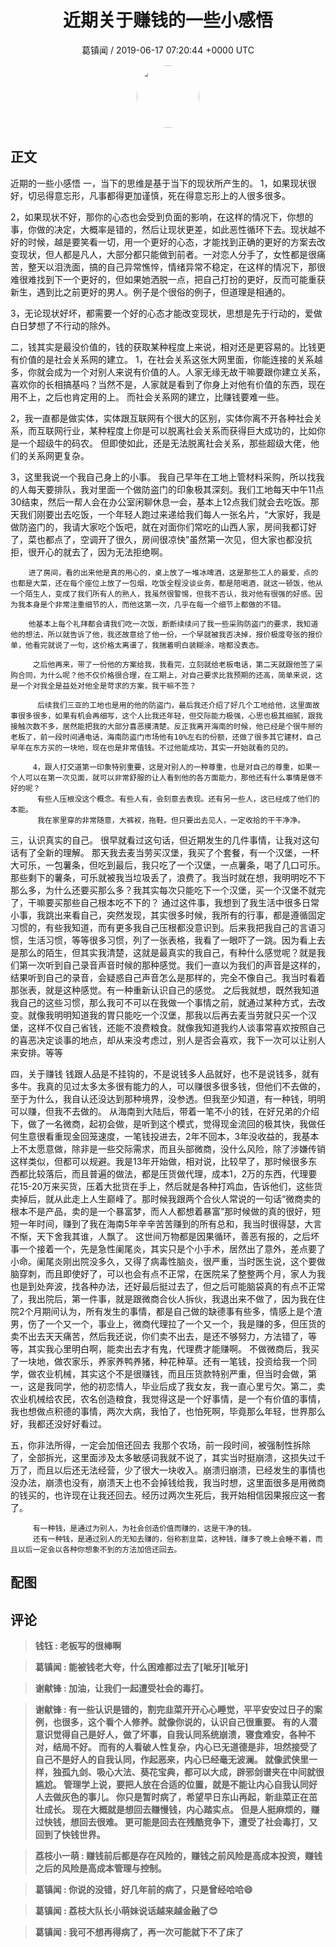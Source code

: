 <h1 align="center">近期关于赚钱的一些小感悟</h1>
<p align="center">
    <a>葛镇闻 / 2019-06-17 07:20:44 &#43;0000 UTC</a>
</p>

<div align="center">
    <img src="https://images.zsxq.com/Fjzx2aM9h4MNwQlPywweLbvK4WGW?e=1590940799&amp;token=kIxbL07-8jAj8w1n4s9zv64FuZZNEATmlU_Vm6zD:0rnRb5dgkXUxG3YDU8CUR46G7AQ=" width="100" height="100" style="border:1px solid;border-radius:50%; color:#ffffff"/>
</div>

## 正文

<div>
近期的一些小感悟
一，当下的思维是基于当下的现状所产生的。
1，如果现状很好，切忌得意忘形，凡事都得更加谨慎，死在得意忘形上的人很多很多。

2，如果现状不好，那你的心态也会受到负面的影响，在这样的情况下，你想的事，你做的决定，大概率是错的，然后让现状更差，如此恶性循环下去。现状越不好的时候，越是要笑看一切，用一个更好的心态，才能找到正确的更好的方案去改变现状，但人都是凡人，大部分都只能做到前者。一对恋人分手了，女性都是很痛苦，整天以泪洗面，搞的自己异常憔悴，情绪异常不稳定，在这样的情况下，那很难很难找到下一个更好的，但如果她洒脱一点，把自己打扮的更好，反而可能重获新生，遇到比之前更好的男人。例子是个很俗的例子，但道理是相通的。

3，无论现状好坏，都需要一个好的心态才能改变现状，思想是先于行动的，爱做白日梦想了不行动的除外。

二，钱其实是最没价值的，钱的获取某种程度上来说，相对还是更容易的。比钱更有价值的是社会关系网的建立。
1，在社会关系这张大网里面，你能连接的关系越多，你就会成为一个对别人来说有价值的人。人家无缘无故干嘛要跟你建立关系，喜欢你的长相搞基吗？当然不是，人家就是看到了你身上对他有价值的东西，现在用不上，之后也肯定用的上。
而社会关系网的建立，比赚钱要难一些。

2，我一直都是做实体，实体跟互联网有个很大的区别，实体你离不开各种社会关系，而互联网行业，某种程度上你是可以脱离社会关系而获得巨大成功的，比如你是一个超级牛的码农。
但即使如此，还是无法脱离社会关系，那些超级大佬，他们的关系网更复杂。

3，这里我说一个我自己身上的小事。
       我自己早年在工地上管材料采购，所以找我的人每天要排队，我对里面一个做防盗门的印象极其深刻。我们工地每天中午11点30结束，然后一帮人会在办公室闲聊休息一会，基本上12点我们就会去吃饭。那天我们刚要出去吃饭，一个年轻人跑过来递给我们每人一张名片，“大家好，我是做防盗门的，我请大家吃个饭吧，就在对面你们常吃的山西人家，房间我都订好了，菜也都点了，空调开了很久，房间很凉快”虽然第一次见，但大家也都没抗拒，很开心的就去了，因为无法拒绝啊。

        进了房间，看的出来他是真的用心的，桌上放了一堆冰啤酒，这是那些工人的最爱，点的也都是大菜，还在每个座位上放了一包烟，吃饭全程没谈业务，都是陪喝酒，就这一顿饭，他从一个陌生人，变成了我们所有人的熟人，我虽然很警惕，但我不否认，我对他有很强的好感。因为我本身是个非常注重细节的人，而他这第一次，几乎在每一个细节上都做的不错。

        他基本上每个礼拜都会请我们吃一次饭，断断续续问了我一些采购防盗门的要求，我知道他的想法，所以就告诉了他，我还故意给了他一份，一个早就被我否决掉，报价极度夸张的报价单，他看完就说了一句，这价格太离谱了，我揣着明白装糊涂，啥都没表态。

         之后他再来，带了一份他的方案给我，我看完，立刻就给老板电话，第二天就跟他签了采购合同，为什么呢？他不仅价格很合理，在工期上，对自己要求比我预期的还高，简单来说，这是一个对我全是益处对他全是苛求的方案，我干嘛不签？

          后续我们三亚的工地也是用的他的防盗门，最后我还介绍了好几个工地给他，这里面故事很多很多，如果有机会再细写，这个人比我还年轻，但交际能力极强，心思也极其细腻，跟我接触次数不多，居然能把我的大部分喜恶摸清楚。反正我离开海南的时候，他已经是个很牛掰的老板了，前一段时间通电话，海南防盗门市场他有10%左右的份额，还做了很多其它建材，自己早年在东方买的一块地，现在也是非常值钱。不过他能成功，其实一开始就看的见的。

         4，跟人打交道第一印象特别重要，这是对别人的一种尊重，也是对自己的尊重，如果一个人可以在第一次见面，就可以非常舒服的让人看到他的各方面能力，那他还有什么事情是做不好的呢？
          有些人压根没这个概念。有些人有，会刻意去表现。还有另一些人，这已经成了他们的本能。
          我在家里穿的非常随意，大裤衩，拖鞋。但只要出去见人，一定收拾的干干净净。

三，认识真实的自己。
        很早就看过这句话，但近期发生的几件事情，让我对这句话有了全新的理解。
        那天我去麦当劳买汉堡，我买了个套餐，有一个汉堡，一杯大可乐，一包薯条，但吃到最后，我只吃了一个汉堡，一点薯条，喝了几口可乐。那些剩下的薯条，可乐就被我当垃圾丢了，浪费了。我当时就在想，我明明吃不下那么多，为什么还要买那么多？我其实每次只能吃下一个汉堡，买一个汉堡不就完了，干嘛要买那些自己根本吃不下的？
        通过这件事，我想到了我生活中很多日常小事，我跳出来看自己，突然发现，其实很多时候，我所有的行事，都是遵循固定习惯的，有些我知道，而有更多我自己压根都没意识到。后来我把我自己的言语习惯，生活习惯，等等很多习惯，列了一张表格，我看了一眼吓了一跳。因为看上去是那么的陌生，但其实我清楚，这就是最真实的我自己，有种什么感觉呢？就是我们第一次听到自己录音声音时候的那种感觉。我们一直以为我们的声音是这样的，结果听到自己的录音，会疑惑自己声音怎么是那样的，完全不像自己。我当时看着那张表，就是这种感觉。有一种重新认识自己的感觉。
      之后我就想，既然我知道我自己的这些习惯，那么我可不可以在我做一个事情之前，就通过某种方式，去改变。就像我明明知道我的胃只能吃一个汉堡，那我以后再去麦当劳就只买一个汉堡，这样不仅自己省钱，还能不浪费粮食。就像我知道我约人谈事常喜欢按照自己的喜恶决定谈事的地点，却从来没考虑过，别人是否会喜欢，我下一次可以让别人来安排。等等

四，关于赚钱
        钱跟人品是不挂钩的，不是说钱多人品就好，也不是说钱多，就有多牛。我真的见过太多太多很有能力的人，可以赚很多很多钱，但他们不去做的，至于为什么，我自认还没达到那种境界，没参透。但我至少知道，有一种钱，明明可以赚，但我不去做的。
         从海南到大陆后，带着一笔不小的钱，在好兄弟的介绍下，做了一名微商，起初会做，是听到这个模式，觉得现金流回的极其快，我做任何生意很看重现金回笼速度，一笔钱投进去，2年不回本，3年没收益的，我基本上不太愿意做，除非是一些交际需求，而且头部微商，没什么风险，除了涉嫌传销这样类似，但都可以规避。我是13年开始做，相对说，比较早了，那时候很多东西都比较落后，而且普遍的做法，都是压货做代理，成本1，2万的东西，代理要花15-20万来买货，压着大批货在手上，然后就是各种打鸡血，告诉他们，这些货卖掉后，就从此走上人生巅峰了。那时候我跟两个合伙人常说的一句话“微商卖的根本不是产品，卖的是一个暴富梦，而人人都想着暴富”那时候做的真的很好，短短一年时间，赚到了我在海南5年辛辛苦苦赚到的所有总和，我当时很得瑟，大言不惭，天下舍我其谁，人飘了。
        这世间万物都是因果循环，善恶有报的，之后坏事一个接着一个，先是急性阑尾炎，其实只是个小手术，居然出了意外，差点要了小命。阑尾炎刚出院没多久，又得了病毒性脑炎，很严重，当时医生说，这个要做脑穿刺，而且即使好了，可以也会有点不正常，在医院呆了整整两个月，家人为我也是到处奔波，找各种办法，还好最后挺过去了，但之后可能脑袋真的有点不正常了，我出院后，第一件事，就是跟微商合伙人拆伙，我退出来不做了，因为我在住院2个月期间认为，所有发生的事情，都是自己做的缺德事有些多，情感上是个渣男，伤了一个又一个，事业上，微商代理拉了一个又一个，我是赚的多，但压货的卖不出去天天痛苦，然后我还说，你们卖不出去，是还不够努力，方法错了，等等，其实我心里明白啊，能卖出去才有鬼，代理费才能赚啊。
         不做微商后，我买了一块地，做农家乐，养家养鸭养猪，种花种草。还有一笔钱，投资给我一个同学，做农业机械，其实这个不是很赚钱，而且压货款特别严重，但当时会做，第一，这是我同学，他的初恋情人，毕业后成了我女友，我一直心里亏欠。第二，卖农业机械给农民，农名创造粮食，我觉得这是一个好事情，是一个有价值的事情，我也想做点积德的事情，两次大病，我怕了，也怕死啊，毕竟那么年轻，世界那么好，我都还没好好看过。

五，你非法所得，一定会加倍还回去
         我那个农场，前一段时间，被强制性拆除了，全部拆光，这里面涉及太多敏感词我就不说了，其实当时挺崩溃，这损失过千万了，而且以后还无法经营，少了很大一块收入。崩溃归崩溃，已经发生的事情也没办法，崩溃也没有，崩溃天上也不会掉钱给我，我当时想，这里面很多是用微商的钱买的，也许现在让我还回去。经历过两次生死后，我开始相信因果报应这一套了。

         有一种钱，是通过为别人，为社会创造价值而赚的，这是干净的钱。
         还有一种钱，是通过别人的无知去赚的，俗称割韭菜，这种钱，赚多了晚上会睡不着，而且以后一定会以各种你想象不到的方法加倍还回去。
</div>

## 配图
<div class="image" align="center">

</div>

## 评论

<div align="left">
<div>

<blockquote >
<span> <strong>钱钰 : 老板写的很棒啊 </strong></span>
</blockquote>

<blockquote >
<span> <strong>葛镇闻 : 能被钱老大夸，什么困难都过去了[呲牙][呲牙] </strong></span>
</blockquote>

<blockquote >
<span> <strong>谢献锋 : 加油，让我们一起遭受社会的毒打。 </strong></span>
</blockquote>

<blockquote >
<span> <strong>谢献锋 : 有一些认识是错的，割完韭菜开开心心睡觉，平平安安过日子的案例，也很多，这个看个人修养。就像你说的，认识自己很重要。
有的人潜意识觉得自己是好人，做了坏事，自我认同系统崩溃，寝食难安，各种不对，结局不好。
而有的人看破人性复杂，内心已无道德是非，坦然接受了自己不是好人的自我认同，作起恶来，内心已经毫无波澜。
就像武侠里一样，独孤九剑、吸心大法、葵花宝典，都可以大成，辟邪剑谱夹在中间就很尴尬。
管理学上说，要把人放在合适的位置，就是不能让内心自我认同好人去做灰色的事儿。
你只是暂时病了，希望早日东山再起，新韭菜正在茁壮成长。
现在大概就是想回去赚慢钱，内心踏实点。
但是人挺麻烦的，赚过快钱，想回去很难。
更可能是回去在残酷竞争下，遭受了社会毒打，又回到了快钱世界。 </strong></span>
</blockquote>

<blockquote >
<span> <strong>荔枝小一萌 : 赚钱前后都是存在风险的，赚钱之前风险是高成本投资，赚钱之后的风险是高成本管理与控制。 </strong></span>
</blockquote>

<blockquote >
<span> <strong>葛镇闻 : 你说的没错，好几年前的病了，只是曾经哈哈😄 </strong></span>
</blockquote>

<blockquote >
<span> <strong>葛镇闻 : 荔枝大队长小萌妹说话越来越金融了😊 </strong></span>
</blockquote>

<blockquote >
<span> <strong>葛镇闻 : 我可不想再得病了，再一次可能就下不了床了 </strong></span>
</blockquote>

</div>
</div>